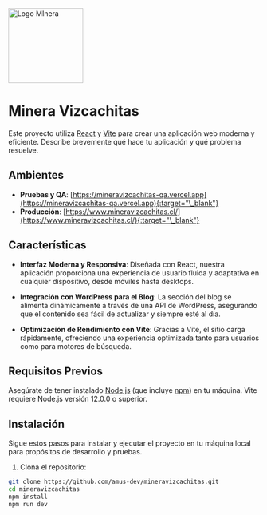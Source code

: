 <img src="https://mineravizcachitas-qa.vercel.app/assets/logos/logo-not-name.svg" alt="Logo MInera" width="150" />

# **Minera Vizcachitas**

Este proyecto utiliza [React](https://reactjs.org/) y [Vite](https://vitejs.dev/) para crear una aplicación web moderna y eficiente. Describe brevemente qué hace tu aplicación y qué problema resuelve.

## Ambientes

- **Pruebas y QA**: [https://mineravizcachitas-qa.vercel.app](https://mineravizcachitas-qa.vercel.app){:target="\_blank"}
- **Producción**: [https://www.mineravizcachitas.cl/](https://www.mineravizcachitas.cl/){:target="\_blank"}

## Características

- **Interfaz Moderna y Responsiva**: Diseñada con React, nuestra aplicación proporciona una experiencia de usuario fluida y adaptativa en cualquier dispositivo, desde móviles hasta desktops.

- **Integración con WordPress para el Blog**: La sección del blog se alimenta dinámicamente a través de una API de WordPress, asegurando que el contenido sea fácil de actualizar y siempre esté al día.

- **Optimización de Rendimiento con Vite**: Gracias a Vite, el sitio carga rápidamente, ofreciendo una experiencia optimizada tanto para usuarios como para motores de búsqueda.

## Requisitos Previos

Asegúrate de tener instalado [Node.js](https://nodejs.org/) (que incluye [npm](http://npmjs.com/)) en tu máquina. Vite requiere Node.js versión 12.0.0 o superior.

## Instalación

Sigue estos pasos para instalar y ejecutar el proyecto en tu máquina local para propósitos de desarrollo y pruebas.

1. Clona el repositorio:

```bash
git clone https://github.com/amus-dev/mineravizcachitas.git
cd mineravizcachitas
npm install
npm run dev
```
